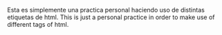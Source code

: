 Esta es simplemente una practica personal haciendo uso de distintas etiquetas de html.
This is just a personal practice in order to make use of different tags of html.